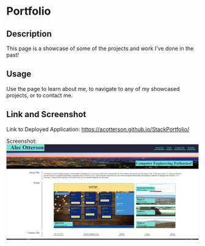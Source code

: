 # Portfolio

## Description

This page is a showcase of some of the projects and work I've done in the past!

## Usage

Use the page to learn about me, to navigate to any of my showcased projects, or to contact me.

## Link and Screenshot

Link to Deployed Application: https://acotterson.github.io/StackPortfolio/

Screenshot:
![Product Screen Shot](assets/media/screenshot.png)
